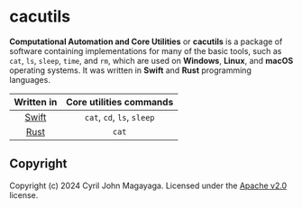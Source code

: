 # cacutils

**Computational Automation and Core Utilities** or **cacutils** is a package of software containing implementations for many of the basic tools, such as `cat`, `ls`, `sleep`, `time`, and `rm`, which are used on **Windows**, **Linux**, and **macOS** operating systems. It was written in **Swift** and **Rust** programming languages.

|             Written in                      | Core utilities commands                       |
|:-------------------------------------------:|:---------------------------------------------:|
| [Swift](https://swift.org)                  | `cat`, `cd`, `ls`, `sleep`                    |
| [Rust](https://rustlang.org)                | `cat`                                         |

## Copyright

Copyright (c) 2024 Cyril John Magayaga. Licensed under the [Apache v2.0](LICENSE) license.
